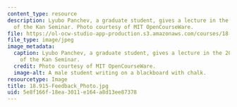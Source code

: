 ```yaml
---
content_type: resource
description: Lyubo Panchev, a graduate student, gives a lecture in the 2014 offering
  of the Kan Seminar. Photo courtesy of MIT OpenCourseWare.
file: https://ol-ocw-studio-app-production.s3.amazonaws.com/courses/18-915-graduate-topology-seminar-kan-seminar-fall-2014/5e8f166f18ea3011e164a8d13ee87378_18.915-Feedback_Photo.jpg
file_type: image/jpeg
image_metadata:
  caption: Lyubo Panchev, a graduate student, gives a lecture in the 2014 offering
    of the Kan Seminar.
  credit: Photo courtesy of MIT OpenCourseWare.
  image-alt: A male student writing on a blackboard with chalk.
resourcetype: Image
title: 18.915-Feedback_Photo.jpg
uid: 5e8f166f-18ea-3011-e164-a8d13ee87378
---
```

